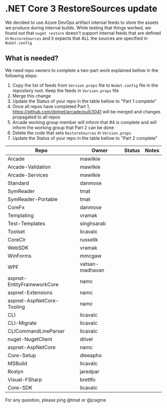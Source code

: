 # .NET Core 3 RestoreSources update

We decided to use Azure DevOps artifact internal feeds to store the assets we produce during internal builds. While testing that things
worked, we found out that `nuget restore` doesn't support internal feeds that are defined in `RestoreSources` and it expects that ALL the
sources are specified in `NuGet.config`

## What is needed?

We need repo owners to complete a two-part work explained bellow in the following steps:

1) Copy the list of feeds from `Version.props` file to `NuGet.config` file in the repository root. Keep the feeds in `Version.props` file
2) Merge this change
3) Update the Status of your repo in the table bellow to "Part 1 complete"
4) Once all repos have completed Part 1, https://github.com/dotnet/arcade/pull/3041 will be merged and changes propagated to all repos
5) Arcade working group member will inform that #4 is complete and will inform the working group that Part 2 can be done
6) Delete the code that sets `RestoreSources` in `Version.props`
7) Update the Status of your repo in the table bellow to "Part 2 complete"

| Repo                       | Owner            |  Status     | Notes              |
| ---------------------------| ---------------- | ---------   | -------------------|
| Arcade                     | mawilkie         |             |                    |
| Arcade-Validation          | mawilkie         |             |                    |
| Arcade-Services            | mawilkie         |             |                    |
| Standard                   | danmose          |             |                    |
| SymReader                  | tmat             |             |                    |
| SymReader-Portable         | tmat             |             |                    |
| CoreFx                     | danmose          |             |                    |
| Templating                 | vramak           |             |                    |
| Test-Templates             | singhsarab       |             |                    |
| Toolset                    | licavalc         |             |                    |
| CoreClr                    | russellk         |             |                    |
| WebSDK                     | vramak           |             |                    |
| WinForms                   | mmcgaw           |             |                    |
| WPF                        | vatsan-madhavan  |             |                    |
| aspnet-EntityFrameworkCore | namc             |             |                    |
| aspnet-Extensions          | namc             |             |                    |
| aspnet-AspNetCore-Tooling  | namc             |             |                    |
| CLI                        | licavalc         |             |                    |
| CLI-Migrate                | licavalc         |             |                    |
| CLICommandLineParser       | licavalc         |             |                    |
| nuget-NugetClient          | dtivel           |             |                    |
| aspnet-AspNetCore          | namc             |             |                    |
| Core-Setup                 | dleeapho         |             |                    |
| MSBuild                    | licavalc         |             |                    |
| Roslyn                     | jaredpar         |             |                    |
| Visual-FSharp              | brettfo          |             |                    |
| Core-SDK                   | licavalc         |             |                    |

For any question, please ping @tmat or @jcagme